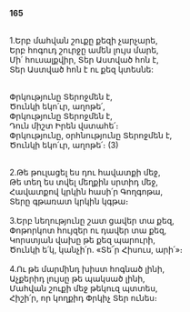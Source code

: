 **165**

\
1.Երբ մահվան շուքը քեզի չարչարե,\
Երբ հոգուդ շուրջը ամեն լույս մարե,\
Մի՛ հուսալքվիր, Տեր Աստված հոն է,\
Տեր Աստված հոն է ու քեզ կտեսնե:

\
 Փրկությունը Տերոջմեն է,\
 Ծունկի եկո՛ւր, աղոթե՛,\
 Փրկությունը Տերոջմեն է,\
 Դուն միշտ Իրեն վստահե՛։\
 Փրկությունը, օրհնությունը Տերոջմեն է,\
 Ծունկի եկո՛ւր, աղոթե՛։ (3)

\
2.Թե թուլացել ես դու հավատքի մեջ,\
Թե տեղ ես տվել մեղքին սրտիդ մեջ,\
Հավատքով կրկին հասի՛ր Գողգոթա,\
Տերը գթառատ կրկին կգթա։\
\
3.Երբ նեղությունը շատ ցավեր տա քեզ,\
Փոթորկոտ հույզեր ու դավեր տա քեզ,\
Կորստյան վախը թե քեզ պարուրի,\
Ծունկի ե՛կ, կանչի՛ր. «Տե՜ր Հիսուս, արի՛»։\
\
4.Ու թե մարմինդ խիստ հոգնած լինի,\
Աչքերիդ լույսը թե պակսած լինի,\
Մահվան շուքի մեջ թեկուզ պտտես,\
Հիշի՛ր, որ կողքիդ Փրկիչ Տեր ունես։
